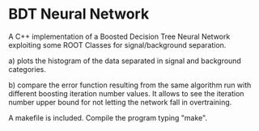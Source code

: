 # BDT Neural Network
A C++ implementation of a Boosted Decision Tree Neural Network exploiting some ROOT Classes for signal/background separation.

a) plots the histogram of the data separated in signal and background categories.

b) compare the error function resulting from the same algorithm run with different boosting iteration number values. It allows to see the iteration number upper bound for not letting the network fall in overtraining.

A makefile is included. Compile the program typing "make".

